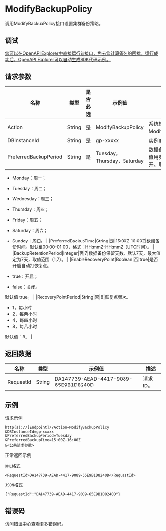 # ModifyBackupPolicy

调用ModifyBackupPolicy接口设置集群备份策略。

## 调试

[您可以在OpenAPI Explorer中直接运行该接口，免去您计算签名的困扰。运行成功后，OpenAPI Explorer可以自动生成SDK代码示例。](https://api.aliyun.com/#product=gpdb&api=ModifyBackupPolicy&type=RPC&version=2016-05-03)

## 请求参数

|名称|类型|是否必选|示例值|描述|
|--|--|----|---|--|
|Action|String|是|ModifyBackupPolicy|系统规定参数。取值：ModifyBackupPolicy。 |
|DBInstanceId|String|是|gp-xxxxx|实例ID。 |
|PreferredBackupPeriod|String|是|Tuesday，Thursday，Saturday|数据备份周期，多个取值用英文逗号（,）隔开。取值：

 -   Monday：周一；
-   Tuesday：周二；
-   Wednesday：周三；
-   Thursday：周四；
-   Friday：周五；
-   Saturday：周六；
-   Sunday：周日。 |
|PreferredBackupTime|String|是|15:00Z-16:00Z|数据备份时间。默认值00:00-01:00，格式：HH:mmZ-HH:mmZ（UTC时间）。 |
|BackupRetentionPeriod|Integer|否|7|数据备份保留天数。默认7天，最大值定为7天，取值范围（1,7）。 |
|EnableRecoveryPoint|Boolean|否|true|是否开启自动打恢复点。

 -   true：开启；
-   false：关闭。

 默认值 true。 |
|RecoveryPointPeriod|String|否|8|恢复点频次。

 -   1，每小时
-   2，每两小时
-   4，每四小时
-   8，每八小时

 默认值：8。 |

## 返回数据

|名称|类型|示例值|描述|
|--|--|---|--|
|RequestId|String|DA147739-AEAD-4417-9089-65E9B1D8240D|请求ID。 |

## 示例

请求示例

```
http(s)://[Endpoint]/?Action=ModifyBackupPolicy
&DBInstanceId=gp-xxxxx
&PreferredBackupPeriod=Tuesday
&PreferredBackupTime=15:00Z-16:00Z
&<公共请求参数>
```

正常返回示例

`XML`格式

```
<RequestId>DA147739-AEAD-4417-9089-65E9B1D8240D</RequestId>
```

`JSON`格式

```
{"RequestId":"DA147739-AEAD-4417-9089-65E9B1D8240D"}
```

## 错误码

访问[错误中心](https://error-center.alibabacloud.com/status/product/gpdb)查看更多错误码。

